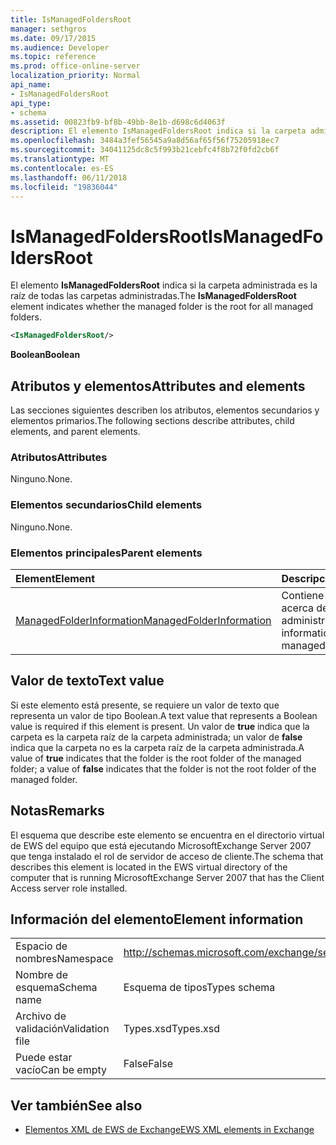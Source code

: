 ```yaml
---
title: IsManagedFoldersRoot
manager: sethgros
ms.date: 09/17/2015
ms.audience: Developer
ms.topic: reference
ms.prod: office-online-server
localization_priority: Normal
api_name:
- IsManagedFoldersRoot
api_type:
- schema
ms.assetid: 00823fb9-bf8b-49bb-8e1b-d698c6d4063f
description: El elemento IsManagedFoldersRoot indica si la carpeta administrada es la raíz de todas las carpetas administradas.
ms.openlocfilehash: 3484a3fef56545a9a8d56af65f56f75205918ec7
ms.sourcegitcommit: 34041125dc8c5f993b21cebfc4f8b72f0fd2cb6f
ms.translationtype: MT
ms.contentlocale: es-ES
ms.lasthandoff: 06/11/2018
ms.locfileid: "19836044"
---
```

# <a name="ismanagedfoldersroot"></a><span data-ttu-id="01a0d-103">IsManagedFoldersRoot</span><span class="sxs-lookup"><span data-stu-id="01a0d-103">IsManagedFoldersRoot</span></span>

<span data-ttu-id="01a0d-104">El elemento **IsManagedFoldersRoot** indica si la carpeta administrada es la raíz de todas las carpetas administradas.</span><span class="sxs-lookup"><span data-stu-id="01a0d-104">The **IsManagedFoldersRoot** element indicates whether the managed folder is the root for all managed folders.</span></span> 
  
```xml
<IsManagedFoldersRoot/>
```

 <span data-ttu-id="01a0d-105">**Boolean**</span><span class="sxs-lookup"><span data-stu-id="01a0d-105">**Boolean**</span></span>
## <a name="attributes-and-elements"></a><span data-ttu-id="01a0d-106">Atributos y elementos</span><span class="sxs-lookup"><span data-stu-id="01a0d-106">Attributes and elements</span></span>

<span data-ttu-id="01a0d-107">Las secciones siguientes describen los atributos, elementos secundarios y elementos primarios.</span><span class="sxs-lookup"><span data-stu-id="01a0d-107">The following sections describe attributes, child elements, and parent elements.</span></span>
  
### <a name="attributes"></a><span data-ttu-id="01a0d-108">Atributos</span><span class="sxs-lookup"><span data-stu-id="01a0d-108">Attributes</span></span>

<span data-ttu-id="01a0d-109">Ninguno.</span><span class="sxs-lookup"><span data-stu-id="01a0d-109">None.</span></span>
  
### <a name="child-elements"></a><span data-ttu-id="01a0d-110">Elementos secundarios</span><span class="sxs-lookup"><span data-stu-id="01a0d-110">Child elements</span></span>

<span data-ttu-id="01a0d-111">Ninguno.</span><span class="sxs-lookup"><span data-stu-id="01a0d-111">None.</span></span>
  
### <a name="parent-elements"></a><span data-ttu-id="01a0d-112">Elementos principales</span><span class="sxs-lookup"><span data-stu-id="01a0d-112">Parent elements</span></span>

|<span data-ttu-id="01a0d-113">**Element**</span><span class="sxs-lookup"><span data-stu-id="01a0d-113">**Element**</span></span>|<span data-ttu-id="01a0d-114">**Descripción**</span><span class="sxs-lookup"><span data-stu-id="01a0d-114">**Description**</span></span>|
|:-----|:-----|
|[<span data-ttu-id="01a0d-115">ManagedFolderInformation</span><span class="sxs-lookup"><span data-stu-id="01a0d-115">ManagedFolderInformation</span></span>](managedfolderinformation.md) <br/> |<span data-ttu-id="01a0d-116">Contiene información acerca de una carpeta administrada.</span><span class="sxs-lookup"><span data-stu-id="01a0d-116">Contains information about a managed folder.</span></span>  <br/> |
   
## <a name="text-value"></a><span data-ttu-id="01a0d-117">Valor de texto</span><span class="sxs-lookup"><span data-stu-id="01a0d-117">Text value</span></span>

<span data-ttu-id="01a0d-118">Si este elemento está presente, se requiere un valor de texto que representa un valor de tipo Boolean.</span><span class="sxs-lookup"><span data-stu-id="01a0d-118">A text value that represents a Boolean value is required if this element is present.</span></span> <span data-ttu-id="01a0d-119">Un valor de **true** indica que la carpeta es la carpeta raíz de la carpeta administrada; un valor de **false** indica que la carpeta no es la carpeta raíz de la carpeta administrada.</span><span class="sxs-lookup"><span data-stu-id="01a0d-119">A value of **true** indicates that the folder is the root folder of the managed folder; a value of **false** indicates that the folder is not the root folder of the managed folder.</span></span> 
  
## <a name="remarks"></a><span data-ttu-id="01a0d-120">Notas</span><span class="sxs-lookup"><span data-stu-id="01a0d-120">Remarks</span></span>

<span data-ttu-id="01a0d-121">El esquema que describe este elemento se encuentra en el directorio virtual de EWS del equipo que está ejecutando MicrosoftExchange Server 2007 que tenga instalado el rol de servidor de acceso de cliente.</span><span class="sxs-lookup"><span data-stu-id="01a0d-121">The schema that describes this element is located in the EWS virtual directory of the computer that is running MicrosoftExchange Server 2007 that has the Client Access server role installed.</span></span>
  
## <a name="element-information"></a><span data-ttu-id="01a0d-122">Información del elemento</span><span class="sxs-lookup"><span data-stu-id="01a0d-122">Element information</span></span>

|||
|:-----|:-----|
|<span data-ttu-id="01a0d-123">Espacio de nombres</span><span class="sxs-lookup"><span data-stu-id="01a0d-123">Namespace</span></span>  <br/> |http://schemas.microsoft.com/exchange/services/2006/types  <br/> |
|<span data-ttu-id="01a0d-124">Nombre de esquema</span><span class="sxs-lookup"><span data-stu-id="01a0d-124">Schema name</span></span>  <br/> |<span data-ttu-id="01a0d-125">Esquema de tipos</span><span class="sxs-lookup"><span data-stu-id="01a0d-125">Types schema</span></span>  <br/> |
|<span data-ttu-id="01a0d-126">Archivo de validación</span><span class="sxs-lookup"><span data-stu-id="01a0d-126">Validation file</span></span>  <br/> |<span data-ttu-id="01a0d-127">Types.xsd</span><span class="sxs-lookup"><span data-stu-id="01a0d-127">Types.xsd</span></span>  <br/> |
|<span data-ttu-id="01a0d-128">Puede estar vacío</span><span class="sxs-lookup"><span data-stu-id="01a0d-128">Can be empty</span></span>  <br/> |<span data-ttu-id="01a0d-129">False</span><span class="sxs-lookup"><span data-stu-id="01a0d-129">False</span></span>  <br/> |
   
## <a name="see-also"></a><span data-ttu-id="01a0d-130">Ver también</span><span class="sxs-lookup"><span data-stu-id="01a0d-130">See also</span></span>



- [<span data-ttu-id="01a0d-131">Elementos XML de EWS de Exchange</span><span class="sxs-lookup"><span data-stu-id="01a0d-131">EWS XML elements in Exchange</span></span>](ews-xml-elements-in-exchange.md)

